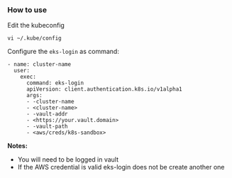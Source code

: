 ### How to use

Edit the kubeconfig

```
vi ~/.kube/config
```

Configure the `eks-login` as command:

```
- name: cluster-name
  user:
    exec:
      command: eks-login
      apiVersion: client.authentication.k8s.io/v1alpha1
      args:
      - -cluster-name
      - <cluster-name>
      - -vault-addr
      - <https://your.vault.domain>
      - -vault-path
      - <aws/creds/k8s-sandbox>
```

**Notes:**

- You will need to be logged in vault
- If the AWS credential is valid eks-login does not be create another one
